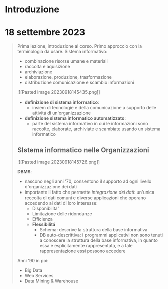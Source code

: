 
# Introduzione


# 18 settembre 2023

> Prima lezione, introduzione al corso. Primo approccio con la terminologia da usare.
> Sistema informativo:
> - combinazione risorse umane e materiali
> - raccolta e aquisizione
> - archiviazione 
> - elaborazione, produzione, trasformazione
> - distribuzione comunicazione e scambio informazioni
>
>![[Pasted image 20230918145435.png]]
> - **definizione di sistema informatico**:
> 	- insiem di tecnologie e della comunicazione a supporto delle attivitá di un'organizzazione
> - **definizione sistema informatico automatizzato**:
> 	- parte del sistema informativo in cui le informazioni sono raccolte, elaborate, archiviate e scambiate usando un sistema informatico
>
>## SIstema informatico nelle Organizzazioni
>![[Pasted image 20230918145726.png]]
>
> **DBMS**:
> - nascono negli anni '70, consentono il supporto ad ogni livello d'organizzazione dei dati
> - importante il fatto che permette *integrazione dei dati*: un'unica reccolta di dati comuni e diverse applicazioni che operano accedendo ai dati di loro interesse:
> 	- Disponibilita'
> 	- Limitazione delle ridondanze
> 	- Efficienza
> 	- **Flessibilitá**
> 		- Schema: descrive la struttura della base informativa
> 		- DB auto-descrittiva: i programmi applicativi non sono tenuti a conoscere la struttura della base informativa, in quanto essa é esplicitamente rappresentata, e a tale rappresentazione essi possono accedere
> 
> Anni '90 in poi:
> - Big Data
> - Web Services
> - Data Mining & Warehouse